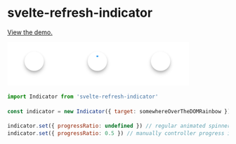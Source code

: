 # svelte-refresh-indicator

[View the demo.](https://m59peacemaker.github.io/svelte-refresh-indicator/)

![svelte-refresh-indicator](https://raw.githubusercontent.com/m59peacemaker/svelte-refresh-indicator/master/indicator.gif "svelte-refresh-indicator")

```js
import Indicator from 'svelte-refresh-indicator'

const indicator = new Indicator({ target: somewhereOverTheDOMRainbow })

indicator.set({ progressRatio: undefined }) // regular animated spinner
indicator.set({ progressRatio: 0.5 }) // manually controller progress indicator
```
